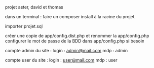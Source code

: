 projet aster, david et thomas

dans un terminal : faire un composer install à la racine du projet

importer projet.sql

créer une copie de app/config.dist.php et renommer la app/config.php
configurer le mot de passe de la BDD dans app/config.php si besoin

compte admin du site : 
	login : admin@mail.com
	mdp : admin


compte user du site : 
	login : user@mail.com
	mdp : user